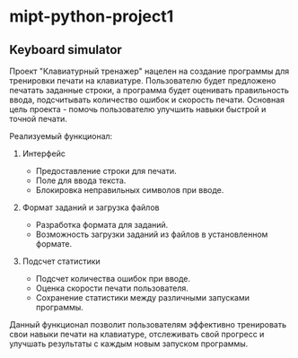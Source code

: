 # mipt-python-project1
Keyboard simulator
------------------
Проект "Клавиатурный тренажер" нацелен на создание программы для тренировки печати на клавиатуре. Пользователю будет предложено печатать заданные строки, а программа будет оценивать правильность ввода, подсчитывать количество ошибок и скорость печати. Основная цель проекта - помочь пользователю улучшить навыки быстрой и точной печати.

Реализуемый функционал:
1. Интерфейс
   - Предоставление строки для печати.
   - Поле для ввода текста.
   - Блокировка неправильных символов при вводе.

2. Формат заданий и загрузка файлов
   - Разработка формата для заданий.
   - Возможность загрузки заданий из файлов в установленном формате.

3. Подсчет статистики
   - Подсчет количества ошибок при вводе.
   - Оценка скорости печати пользователя.
   - Сохранение статистики между различными запусками программы.

Данный функционал позволит пользователям эффективно тренировать свои навыки печати на клавиатуре, отслеживать свой прогресс и улучшать результаты с каждым новым запуском программы.
